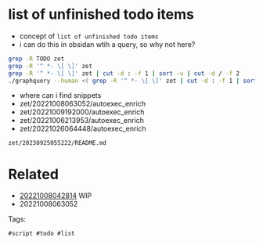 # list of unfinished todo items

- concept of `list of unfinished todo items`
- i can do this in obsidan wtih a query, so why not here?

```bash
grep -R TODO zet
grep -R '^ *- \[ \]' zet
grep -R '^ *- \[ \]' zet | cut -d : -f 1 | sort -u | cut -d / -f 2
./graphquery --human <( grep -R '^ *- \[ \]' zet | cut -d : -f 1 | sort -u | cut -d / -f 2 )
```

- where can i find snippets
- zet/20221008063052/autoexec_enrich
- zet/20221009192000/autoexec_enrich
- zet/20221006213953/autoexec_enrich
- zet/20221026064448/autoexec_enrich


` zet/20230925055222/README.md `

# Related

- [20221008042814](/zet/20221008042814/README.md) WIP
- 20221008063052

Tags:

    #script #todo #list
